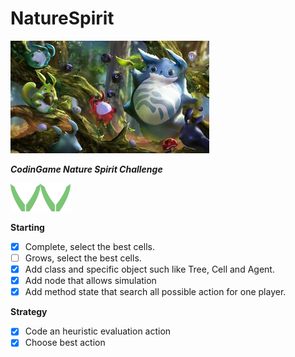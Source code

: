 # NatureSpirit

![](picture/CodinGames_Nature_Spirit.min.jpg)

***CodinGame Nature Spirit Challenge***

![](picture/league-wood2.png)![](picture/league-wood2.png)

**Starting**

- [x] Complete, select the best cells.
- [ ] Grows, select the best cells.
- [x] Add class and specific object such like Tree, Cell and Agent.
- [x] Add node that allows simulation
- [x] Add method state that search all possible action for one player.

**Strategy**

- [x] Code an heuristic evaluation action
- [x] Choose best action
